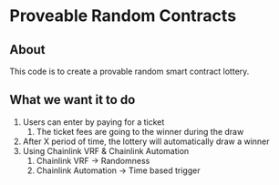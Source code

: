 # Proveable Random Contracts

## About

This code is to create a provable random smart contract lottery.

## What we want it to do

1. Users can enter by paying for a ticket
   1. The ticket fees are going to the winner during the draw
2. After X period of time, the lottery will automatically draw a winner
3. Using Chainlink VRF & Chainlink Automation
   1. Chainlink VRF -> Randomness
   2. Chainlink Automation -> Time based trigger